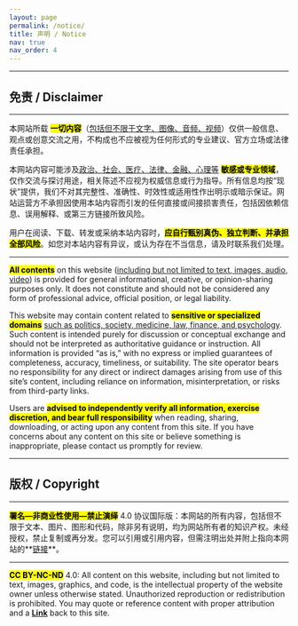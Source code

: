 ```yaml
---
layout: page
permalink: /notice/
title: 声明 / Notice
nav: true
nav_order: 4
---
```


---

## 免责 / Disclaimer

---

本网站所载 **<mark>一切内容</mark>**（<u>包括但不限于文字、图像、音频、视频</u>）仅供一般信息、观点或创意交流之用，不构成也不应被视为任何形式的专业建议、官方立场或法律责任承担。

本网站内容可能涉及<u>政治、社会、医疗、法律、金融、心理等</u> **<mark>敏感或专业领域</mark>**，仅作交流与探讨用途，相关陈述不应视为权威信息或行为指导。所有信息均按“现状”提供，我们不对其完整性、准确性、时效性或适用性作出明示或暗示保证。网站运营方不承担因使用本站内容而引发的任何直接或间接损害责任，包括因依赖信息、误用解释、或第三方链接所致风险。

用户在阅读、下载、转发或采纳本站内容时，**<mark>应自行甄别真伪、独立判断、并承担全部风险</mark>**。如您对本站内容有异议，或认为存在不当信息，请及时联系我们处理。

---

**<mark>All contents</mark>** on this website (<u>including but not limited to text, images, audio, video</u>) is provided for general informational, creative, or opinion-sharing purposes only. It does not constitute and should not be considered any form of professional advice, official position, or legal liability.

This website may contain content related to **<mark>sensitive or specialized domains</mark>** <u>such as politics, society, medicine, law, finance, and psychology</u>. Such content is intended purely for discussion or conceptual exchange and should not be interpreted as authoritative guidance or instruction. All information is provided “as is,” with no express or implied guarantees of completeness, accuracy, timeliness, or suitability. The site operator bears no responsibility for any direct or indirect damages arising from use of this site’s content, including reliance on information, misinterpretation, or risks from third-party links.

Users are **<mark>advised to independently verify all information, exercise discretion, and bear full responsibility</mark>** when reading, sharing, downloading, or acting upon any content from this site. If you have concerns about any content on this site or believe something is inappropriate, please contact us promptly for review.

---

## 版权 / Copyright

---

**<mark>署名—非商业性使用—禁止演绎</mark>** 4.0 协议国际版：本网站的所有内容，包括但不限于文本、图片、图形和代码，除非另有说明，均为网站所有者的知识产权。未经授权，禁止复制或再分发。您可以引用或引用内容，但需注明出处并附上指向本网站的**<a href='/'>链接</a>**。

---

**<mark>CC BY-NC-ND</mark>** 4.0: All content on this website, including but not limited to text, images, graphics, and code, is the intellectual property of the website owner unless otherwise stated. Unauthorized reproduction or redistribution is prohibited. You may quote or reference content with proper attribution and a **<a href='/'>Link</a>** back to this site.

